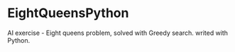 EightQueensPython
=================
AI exercise - Eight queens problem, solved with Greedy search.
writed with Python.
